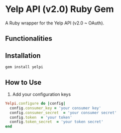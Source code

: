 # Yelp API (v2.0) Ruby Gem
A Ruby wrapper for the Yelp API (v2.0 ~ OAuth). 

## Functionalities


## Installation
    gem install yelpi

## How to Use

  1. Add your configuration keys
  ```ruby
  Yelpi.configure do |config|
    config.consumer_key = 'your consumer key'
    config.consumer_secret  = 'your consumer secret' 
    config.token  = 'your token' 
    config.token_secret  = 'your token secret' 
  end
  ```


